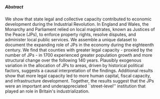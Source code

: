 ---
---

##### Abstract
We show that state legal and collective capacity contributed to economic development during the Industrial Revolution. In England and Wales, the Monarchy and Parliament relied on local magistrates, known as Justices of the Peace (JPs), to enforce property rights, resolve disputes, and administer local public services. We assemble a unique dataset to document the expanding role of JPs in the economy during the eighteenth century. We find that counties with greater legal capacity - proxied by the number of JPs - in 1700 experienced greater population growth and more structural change over the following 140 years. Plausibly exogenous variation in the allocation of JPs to areas, driven by historical political factors, suggests a causal interpretation of the findings. Additional results show that more legal capacity led to more human capital, fiscal capacity, and infrastructure development. Together, the results suggest that the JPs were an important and underappreciated ``street-level'' institution that played an role in Britain's industrialization. 
